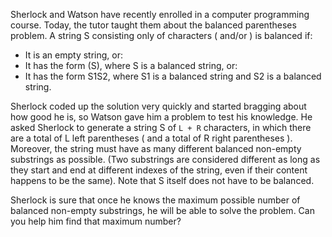 Sherlock and Watson have recently enrolled in a computer programming course. Today, the tutor taught them about the balanced parentheses problem. A string S consisting only of characters ( and/or ) is balanced if:

- It is an empty string, or:
- It has the form (S), where S is a balanced string, or:
- It has the form S1S2, where S1 is a balanced string and S2 is a balanced string.

Sherlock coded up the solution very quickly and started bragging about how good he is, so Watson gave him a problem to test his knowledge. He asked Sherlock to generate a string S of `L + R` characters, in which there are a total of L left parentheses ( and a total of R right parentheses ). Moreover, the string must have as many different balanced non-empty substrings as possible. (Two substrings are considered different as long as they start and end at different indexes of the string, even if their content happens to be the same). Note that S itself does not have to be balanced.

Sherlock is sure that once he knows the maximum possible number of balanced non-empty substrings, he will be able to solve the problem. Can you help him find that maximum number?
